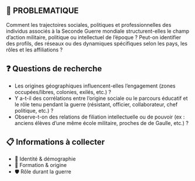 ## 🧠 PROBLEMATIQUE

Comment les trajectoires sociales, politiques et professionnelles des individus associés à la Seconde Guerre mondiale structurent-elles le champ d’action militaire, politique ou intellectuel de l’époque ? Peut-on identifier des profils, des réseaux ou des dynamiques spécifiques selon les pays, les rôles et les affiliations ?


## ❓ Questions de recherche

* Les origines géographiques influencent-elles l’engagement (zones occupées/libres, colonies, exilés, etc.) ?
* Y a-t-il des corrélations entre l’origine sociale ou le parcours éducatif et le rôle tenu pendant la guerre (résistant, officier, collaborateur, chef politique, etc.) ?
* Observe-t-on des relations de filiation intellectuelle ou de pouvoir (ex : anciens élèves d’une même école militaire, proches de de Gaulle, etc.) ?

## 📋 Informations à collecter

* 🔶 Identité & démographie
* 🏫 Formation & origine
* 🛡️ Rôle durant la guerre

